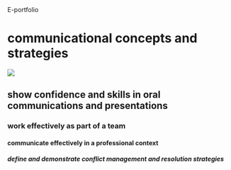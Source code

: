 <html>
   <head> 
     E-portfolio
  </head>
  <body>
   <h1>communicational concepts and strategies</h1>
    <img src="bap11.jpeg"alt"khalu">
   <h2>show confidence and skills in oral communications and presentations</h2>
   <h3>work effectively as part of a team</h3>
   <h4>communicate effectively in a professional context</h4>
   <h5>define and demonstrate conflict management and resolution strategies</h5>
   </body>
   </html>

